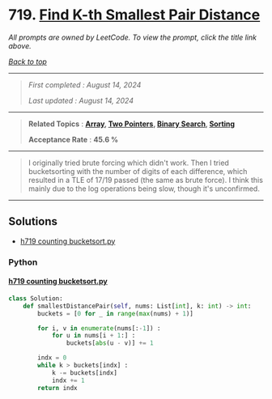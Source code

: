 # 719. [Find K-th Smallest Pair Distance](<https://leetcode.com/problems/find-k-th-smallest-pair-distance>)

*All prompts are owned by LeetCode. To view the prompt, click the title link above.*

*[Back to top](<../README.md>)*

------

> *First completed : August 14, 2024*
>
> *Last updated : August 14, 2024*

------

> **Related Topics** : **[Array](<by_topic/Array.md>), [Two Pointers](<by_topic/Two Pointers.md>), [Binary Search](<by_topic/Binary Search.md>), [Sorting](<by_topic/Sorting.md>)**
>
> **Acceptance Rate** : **45.6 %**

------

> I originally tried brute forcing which didn't work. 
> Then I tried bucketsorting with the number of digits of each 
> difference, which resulted in a TLE of 17/19 passed (the same 
> as brute force). I think this mainly due to the log 
> operations being slow, though it's unconfirmed.
> 

------

## Solutions

- [h719 counting bucketsort.py](<../my-submissions/h719 counting bucketsort.py>)
### Python
#### [h719 counting bucketsort.py](<../my-submissions/h719 counting bucketsort.py>)
```Python
class Solution:
    def smallestDistancePair(self, nums: List[int], k: int) -> int:
        buckets = [0 for _ in range(max(nums) + 1)]

        for i, v in enumerate(nums[:-1]) :
            for u in nums[i + 1:] :
                buckets[abs(u - v)] += 1

        indx = 0
        while k > buckets[indx] :
            k -= buckets[indx]
            indx += 1
        return indx

```

